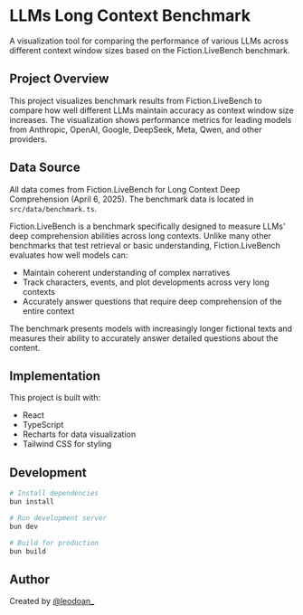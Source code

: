 # LLMs Long Context Benchmark

A visualization tool for comparing the performance of various LLMs across different context window sizes based on the Fiction.LiveBench benchmark.

## Project Overview

This project visualizes benchmark results from Fiction.LiveBench to compare how well different LLMs maintain accuracy as context window size increases. The visualization shows performance metrics for leading models from Anthropic, OpenAI, Google, DeepSeek, Meta, Qwen, and other providers.

## Data Source

All data comes from Fiction.LiveBench for Long Context Deep Comprehension (April 6, 2025). The benchmark data is located in `src/data/benchmark.ts`.

Fiction.LiveBench is a benchmark specifically designed to measure LLMs' deep comprehension abilities across long contexts. Unlike many other benchmarks that test retrieval or basic understanding, Fiction.LiveBench evaluates how well models can:

- Maintain coherent understanding of complex narratives
- Track characters, events, and plot developments across very long contexts
- Accurately answer questions that require deep comprehension of the entire context

The benchmark presents models with increasingly longer fictional texts and measures their ability to accurately answer detailed questions about the content.
## Implementation

This project is built with:
- React
- TypeScript
- Recharts for data visualization
- Tailwind CSS for styling

## Development

```bash
# Install dependencies
bun install

# Run development server
bun dev

# Build for production
bun build
```

## Author

Created by [@leodoan_](https://x.com/leodoan_)
